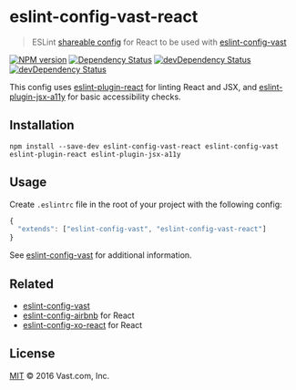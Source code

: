 # eslint-config-vast-react
> ESLint [shareable config](http://eslint.org/docs/developer-guide/shareable-configs.html) for React to be used with [eslint-config-vast](https://github.com/vast-engineering/eslint-config-vast)

[![NPM version](https://badge.fury.io/js/eslint-config-vast-react.svg)](https://www.npmjs.org/package/eslint-config-vast-react) [![Dependency Status](https://david-dm.org/vast-engineering/eslint-config-vast-react.svg)](https://david-dm.org/vast-engineering/eslint-config-vast-react) [![devDependency Status](https://david-dm.org/vast-engineering/eslint-config-vast-react/dev-status.svg)](https://david-dm.org/vast-engineering/eslint-config-vast-react?type=dev) [![devDependency Status](https://david-dm.org/vast-engineering/eslint-config-vast-react/peer-status.svg)](https://david-dm.org/vast-engineering/eslint-config-vast-react?type=peer)

This config uses [eslint-plugin-react](https://github.com/yannickcr/eslint-plugin-react) for linting React and JSX, and [eslint-plugin-jsx-a11y](https://github.com/evcohen/eslint-plugin-jsx-a11y) for basic accessibility checks.

## Installation

    npm install --save-dev eslint-config-vast-react eslint-config-vast eslint-plugin-react eslint-plugin-jsx-a11y

## Usage

Create `.eslintrc` file in the root of your project with the following config:

```javascript
{
  "extends": ["eslint-config-vast", "eslint-config-vast-react"]
}
```

See [eslint-config-vast](https://github.com/vast-engineering/eslint-config-vast) for additional information.

## Related
- [eslint-config-vast](https://github.com/vast-engineering/eslint-config-vast)
- [eslint-config-airbnb](https://github.com/airbnb/javascript/tree/master/packages/eslint-config-airbnb) for React
- [eslint-config-xo-react](https://github.com/sindresorhus/eslint-config-xo-react) for React

## License

[MIT](LICENSE) © 2016 Vast.com, Inc.
